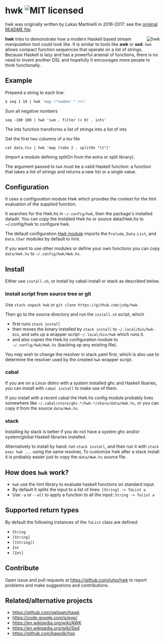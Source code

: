 # hwk ![MIT licensed](https://img.shields.io/badge/license-MIT-blue.svg)

hwk was originally written by Lukas Martinelli in 2016-2017:
see the [original README file](README.md.orig).

<img align="right" alt="hwk" src="hwk.png" />

**hwk** tries to demonstrate how a modern Haskell based stream manipulation tool could look like.
It is similar to tools like **awk** or **sed**.
`hwk` allows compact function sequences that operate on a list of strings. Because Haskell is lazy and has a powerful arsenal of functions, there is no need to invent another DSL and hopefully it encourages more people to think functionally.

## Example

Prepend a string to each line:
```bash
$ seq 1 10 | hwk 'map ("number " ++)'
```

Sum all negative numbers
```
seq -100 100 | hwk 'sum . filter (< 0) . ints'
```
The ints function transforms a list of strings into a list of ints

Get the first two columns of a tsv file
```
cat data.tsv | hwk 'map (take 2 . splitOn "\t")'
```
(import a module defining splitOn from the extra or split library).

The argument passed to `hwk` must be a valid Haskell function: a function that takes a list of strings and returns a new list or a single value.

## Configuration
It uses a configuration module Hwk which provides the context for the hint evaluation of the supplied function.

It searches for the Hwk.hs in `~/.config/hwk`, then the package's installed datadir.
You can copy the installed Hwk.hs or source data/Hwk.hs to ~/.config/hwk to configure hwk.

The default configuration [Hwk module](data/Hwk.hs) imports
the `Prelude`, `Data.List`, and `Data.Char` modules by default to hint.

If you want to use other modules or define your own functions you can copy `data/Hwk.hs` to `~/.config/hwk/Hwk.hs`.

## Install
Either use `install.sh`, or install by cabal-install or stack
as described below.

### Install script from source tree or git
Use `stack unpack hwk` or `git clone https://github.com/juhp/hwk`.

Then go to the source directory and run the `install.sh` script, which

- first runs `stack install`
- then moves the binary installed by `stack install` to `~/.local/bin/hwk-bin`, and sets up a wrapper script `~/.local/bin/hwk` which runs it.
- and also copies the Hwk.hs configuration module to `~/.config/hwk/Hwk.hs` (backing up any existing file).

You may wish to change the resolver in stack.yaml first, which is also use to determine the resolver used by the created `hwk` wrapper script.

### cabal
If you are on a Linux distro with a system installed ghc and Haskell libaries,
you can install with `cabal install` to make use of them.

If you install with a recent cabal the Hwk.hs config module probably lives somewhere like `~/.cabal/store/ghc-*/hwk-*/share/data/Hwk.hs`, or you can copy it from the source `data/Hwk.hs`.

### stack
Installing by stack is better if you do not have a system ghc
and/or system/global Haskell libraries installed.

Alternatively to install by hand: run `stack install`,
and then run it with `stack exec hwk ...` using the same resolver,
To customize hwk after a stack install it is probably easier just to copy
the `data/Hwk.hs` source file.

## How does `hwk` work?

- `hwk` use the hint library to evaluate haskell functions on standard input.
- By default it splits the input to a list of lines: `[String] -> ToList a`
- Use `-a` or `--all` to apply a function to all the input: `String -> Tolist a`

## Supported return types

By default the following instances of the `ToList` class are defined:

- `String`
- `[String]`
- `[[String]]`
- `Int`
- `[Int]`

## Contribute

Open issue and pull requests at https://github.com/juhp/hwk
to report problems and make suggestions and contributions.

## Related/alternative projects

- https://github.com/gelisam/hawk
- https://code.google.com/p/pyp/
- https://en.wikipedia.org/wiki/AWK
- https://en.wikipedia.org/wiki/Sed
- https://github.com/bawolk/hsp
